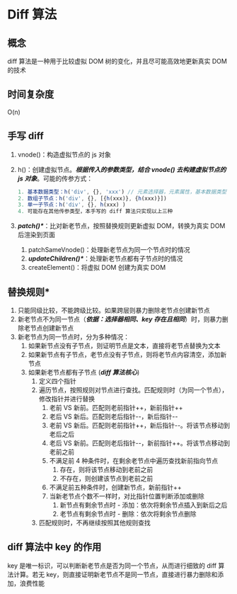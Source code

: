 # Diff  算法

## 概念

diff 算法是一种用于比较虚拟 DOM 树的变化，并且尽可能高效地更新真实 DOM 的技术

## 时间复杂度

O(n)

## 手写 diff

1. vnode()：构造虚拟节点的 js 对象

2. h()：创建虚拟节点。***根据传入的参数类型，结合 vnode() 去构建虚拟节点的 js 对象***。可能的传参方式：

   ```js
   1. 基本数据类型：h('div', {}, 'xxx') // 元素选择器，元素属性，基本数据类型
   2. 数组子节点：h('div', {}, [{h(xxx)}, {h(xxx)}])
   3. 单一子节点：h('div', {}, h(xxx) )
   4. 可能存在其他传参类型，本手写的 diff 算法只实现以上三种
   ```

3. ***patch()\****：比对新老节点，按照替换规则更新虚拟 DOM，转换为真实 DOM 后渲染到页面

   1. patchSameVnode()：处理新老节点为同一个节点时的情况
   2. ***updateChildren()\****：处理新老节点都有子节点时的情况
   3. createElement()：将虚拟 DOM 创建为真实 DOM

## 替换规则*

1. 只能同级比较，不能跨级比较。如果跨层则暴力删除老节点创建新节点
2. 新老节点不为同一节点（***依据：选择器相同、key 存在且相同***）时，则暴力删除老节点创建新节点
3. 新老节点为同一节点时，分为多种情况：
   1. 如果新节点没有子节点，则证明节点是文本，直接将老节点替换为文本
   2. 如果新节点有子节点，老节点没有子节点，则将老节点内容清空，添加新节点
   3. 如果新老节点都有子节点   (***diff 算法核心***)
      1. 定义四个指针
      2. 遍历节点，按照规则对节点进行查找。匹配规则时（为同一个节点），修改指针并进行替换
         1. 老前 VS 新前。匹配则老前指针++，新前指针++
         2. 老后 VS 新后。匹配则老后指针--，新后指针--
         3. 老前 VS 新后。匹配则老前指针++，新后指针--。将该节点移动到老后之后
         4. 老后 VS 新前。匹配则老后指针--，新前指针++。将该节点移动到老前之前
         5. 不满足前 4 种条件时，在剩余老节点中遍历查找新前指向节点
            1. 存在，则将该节点移动到老前之前
            2. 不存在，则创建该节点到老前之前
         6. 不满足前五种条件时，创建新节点，新前指针++
         7. 当新老节点个数不一样时，对比指针位置判断添加或删除
            1. 新节点有剩余节点时 - 添加：依次将剩余节点插入到新后之后
            2. 老节点有剩余节点时 - 删除：依次将剩余节点删除
      3. 匹配规则时，不再继续按照其他规则查找

## diff 算法中 key 的作用

key 是唯一标识，可以判断新老节点是否为同一个节点，从而进行细致的 diff 算法计算。若无 key，则直接证明新老节点不是同一节点，直接进行暴力删除和添加，浪费性能
